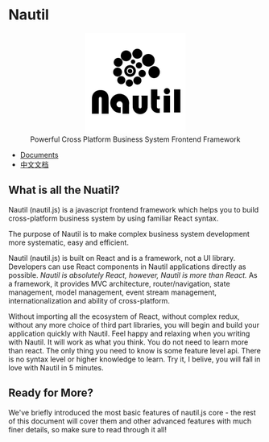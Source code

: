 # Nautil

<div  align="center"><img src="./assets/nautil-logo.png" width="200" height="200"></div>

<div  align="center">Powerful Cross Platform Business System Frontend Framework</div>

- [Documents](https://nautil.js.org)
- [中文文档](https://www.tangshuang.net/7273.html)

## What is all the Nuatil?

Nautil (nautil.js) is a javascript frontend framework which helps you to build cross-platform business system by using familiar React syntax.

The purpose of Nautil is to make complex business system development more systematic, easy and efficient.

Nautil (nautil.js) is built on React and is a framework, not a UI library. Developers can use React components in Nautil applications directly as possible. *Nautil is absolutely React, however, Nautil is more than React.* As a framework, it provides MVC architecture, router/navigation, state management, model management, event stream management, internationalization and ability of cross-platform.

Without importing all the ecosystem of React, without complex redux, without any more choice of third part libraries, you will begin and build your application quickly with Nautil. Feel happy and relaxing when you writing with Nautil. It will work as what you think. You do not need to learn more than react. The only thing you need to know is some feature level api. There is no syntax level or higher knowledge to learn. Try it, I belive, you will fall in love with Nautil in 5 minutes.

## Ready for More?

We've briefly introduced the most basic features of nautil.js core - the rest of this document will cover them and other advanced features with much finer details, so make sure to read through it all!
